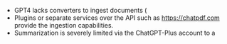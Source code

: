- GPT4 lacks converters to ingest documents (
- Plugins or separate services over the API such as https://chatpdf.com provide the ingestion capabilities.
- Summarization is severely limited via the ChatGPT-Plus account to a
